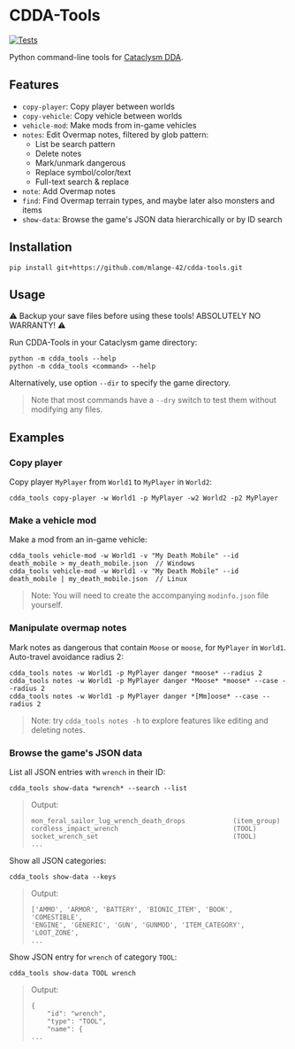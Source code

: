 # CDDA-Tools

[![Tests](https://github.com/mlange-42/cdda-tools/actions/workflows/tests.yml/badge.svg)](https://github.com/mlange-42/cdda-tools/actions/workflows/tests.yml)

Python command-line tools for [Cataclysm DDA](https://cataclysmdda.org/).

## Features

* `copy-player`: Copy player between worlds
* `copy-vehicle`: Copy vehicle between worlds
* `vehicle-mod`: Make mods from in-game vehicles
* `notes`: Edit Overmap notes, filtered by glob pattern:
   * List be search pattern
   * Delete notes
   * Mark/unmark dangerous
   * Replace symbol/color/text
   * Full-text search & replace
* `note`: Add Overmap notes
* `find`: Find Overmap terrain types, and maybe later also monsters and items
* `show-data`: Browse the game's JSON data hierarchically or by ID search

## Installation

```shell
pip install git+https://github.com/mlange-42/cdda-tools.git
```

## Usage

:warning: Backup your save files before using these tools! ABSOLUTELY NO WARRANTY! :warning:

Run CDDA-Tools in your Cataclysm game directory:

```shell
python -m cdda_tools --help
python -m cdda_tools <command> --help
```

Alternatively, use option `--dir` to specify the game directory.

> Note that most commands have a `--dry` switch to test them without modifying any files.

## Examples

### Copy player

Copy player `MyPlayer` from `World1` to `MyPlayer` in `World2`:

```shell
cdda_tools copy-player -w World1 -p MyPlayer -w2 World2 -p2 MyPlayer
```

### Make a vehicle mod

Make a mod from an in-game vehicle:

```shell
cdda_tools vehicle-mod -w World1 -v "My Death Mobile" --id death_mobile > my_death_mobile.json  // Windows
cdda_tools vehicle-mod -w World1 -v "My Death Mobile" --id death_mobile | my_death_mobile.json  // Linux
```

> Note: You will need to create the accompanying `modinfo.json` file yourself. 

### Manipulate overmap notes

Mark notes as dangerous that contain `Moose` or `moose`, for `MyPlayer` in `World1`. Auto-travel avoidance radius 2:

```shell
cdda_tools notes -w World1 -p MyPlayer danger *moose* --radius 2
cdda_tools notes -w World1 -p MyPlayer danger *Moose* *moose* --case --radius 2
cdda_tools notes -w World1 -p MyPlayer danger *[Mm]oose* --case --radius 2
```

> Note: try `cdda_tools notes -h` to explore features like editing and deleting notes.

### Browse the game's JSON data

List all JSON entries with `wrench` in their ID:

```shell
cdda_tools show-data *wrench* --search --list
```

> Output:
> 
> ```plaintext
> mon_feral_sailor_lug_wrench_death_drops            (item_group)
> cordless_impact_wrench                             (TOOL)
> socket_wrench_set                                  (TOOL)
> ...
> ```

Show all JSON categories:

```shell
cdda_tools show-data --keys
```

> Output:
> 
> ```plaintext
> ['AMMO', 'ARMOR', 'BATTERY', 'BIONIC_ITEM', 'BOOK', 'COMESTIBLE',
> 'ENGINE', 'GENERIC', 'GUN', 'GUNMOD', 'ITEM_CATEGORY', 'LOOT_ZONE',
> ... 
> ```

Show JSON entry for `wrench` of category `TOOL`:

```shell
cdda_tools show-data TOOL wrench
```

> Output:
> 
> ```plaintext
> {
>     "id": "wrench",
>     "type": "TOOL",
>     "name": {
> ...
> ```
